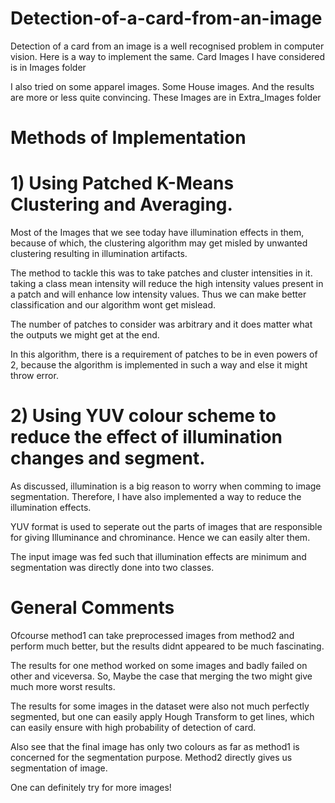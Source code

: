 # Detection-of-a-card-from-an-image
Detection of a card from an image is a well recognised problem in computer vision. Here is a way to implement the same. 
Card Images I have considered is in Images folder

I also tried on some apparel images. Some House images. And the results are more or less quite convincing.
These Images are in Extra_Images folder
# Methods of Implementation
# 1) Using Patched K-Means Clustering and Averaging.
Most of the Images that we see today have illumination effects in them, because of which, the clustering algorithm may get misled by unwanted clustering resulting in illumination artifacts.

The method to tackle this was to take patches and cluster intensities in it. taking a class mean intensity will reduce the high intensity values present in a patch and will enhance low intensity values. Thus we can make better classification and our algorithm wont get mislead.

The number of patches to consider was arbitrary and it does matter what the outputs we might get at the end.

In this algorithm, there is a requirement of patches to be in even powers of 2, because the algorithm is implemented in such a way and else it might throw error.
# 2) Using YUV colour scheme to reduce the effect of illumination changes and segment.
As discussed, illumination is a big reason to worry when comming to image segmentation. Therefore, I have also implemented a way to reduce the illumination effects.

YUV format is used to seperate out the parts of images that are responsible for giving Illuminance and chrominance. Hence we can easily alter them.

The input image was fed such that illumination effects are minimum and segmentation was directly done into two classes.
# General Comments
Ofcourse method1 can take preprocessed images from method2 and perform much better, but the results didnt appeared to be much fascinating. 

The results for one method worked on some images and badly failed on other and viceversa. So, Maybe the case that merging the two might give much more worst results.

The results for some images in the dataset were also not much perfectly segmented, but one can easily apply Hough Transform to get lines, which can easily ensure with high probability of detection of card. 

Also see that the final image has only two colours as far as method1 is concerned for the segmentation purpose. Method2 directly gives us segmentation of image.

One can definitely try for more images!

